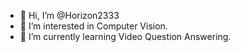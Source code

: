 - 👋 Hi, I’m @Horizon2333
- 👀 I’m interested in Computer Vision.
- 🌱 I’m currently learning Video Question Answering.

<!---
Horizon2333/Horizon2333 is a ✨ special ✨ repository because its `README.md` (this file) appears on your GitHub profile.
You can click the Preview link to take a look at your changes.
--->
